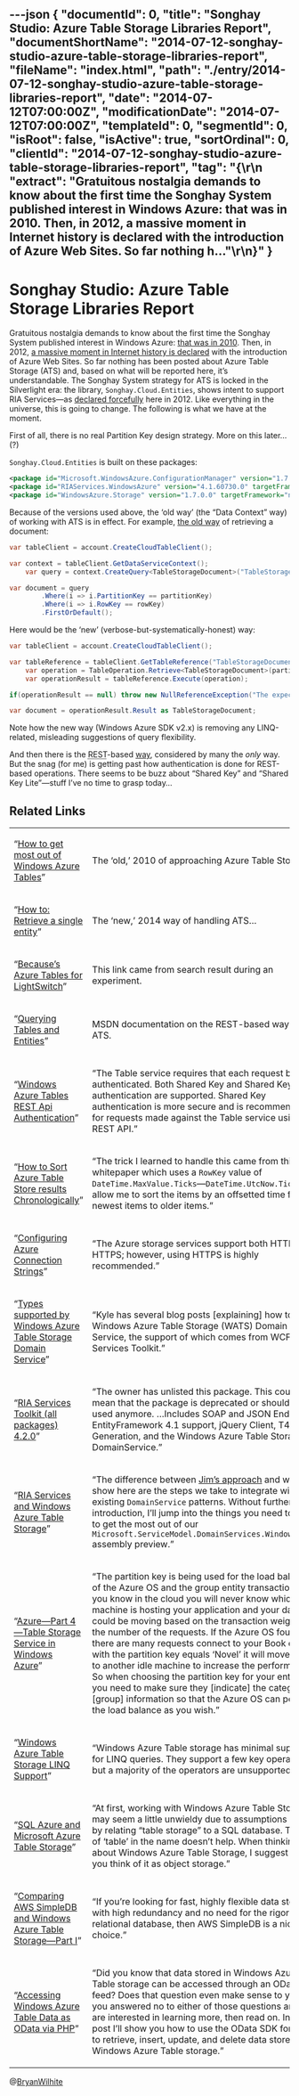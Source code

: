 ---json
{
  "documentId": 0,
  "title": "Songhay Studio: Azure Table Storage Libraries Report",
  "documentShortName": "2014-07-12-songhay-studio-azure-table-storage-libraries-report",
  "fileName": "index.html",
  "path": "./entry/2014-07-12-songhay-studio-azure-table-storage-libraries-report",
  "date": "2014-07-12T07:00:00Z",
  "modificationDate": "2014-07-12T07:00:00Z",
  "templateId": 0,
  "segmentId": 0,
  "isRoot": false,
  "isActive": true,
  "sortOrdinal": 0,
  "clientId": "2014-07-12-songhay-studio-azure-table-storage-libraries-report",
  "tag": "{\r\n  \"extract\": \"Gratuitous nostalgia demands to know about the first time the Songhay System published interest in Windows Azure: that was in 2010. Then, in 2012, a massive moment in Internet history is declared with the introduction of Azure Web Sites. So far nothing h...\"\r\n}"
}
---

# Songhay Studio: Azure Table Storage Libraries Report

Gratuitous nostalgia demands to know about the first time the Songhay System published interest in Windows Azure: [that was in 2010](http://kintespace.com/rasxlog/?p=2370). Then, in 2012, [a massive moment in Internet history is declared](http://songhayblog.azurewebsites.net/Entry/Show/new-azure-web-sites-features) with the introduction of Azure Web Sites. So far nothing has been posted about Azure Table Storage (ATS) and, based on what will be reported here, it’s understandable. The Songhay System strategy for ATS is locked in the Silverlight era: the library, `Songhay.Cloud.Entities`, shows intent to support RIA Services—as [declared forcefully](http://songhayblog.azurewebsites.net/Entry/Show/ria-services-and-ef-entities) here in 2012. Like everything in the universe, this is going to change. The following is what we have at the moment.

First of all, there is no real Partition Key design strategy. More on this later… (?)

`Songhay.Cloud.Entities` is built on these packages:

```xml
<package id="Microsoft.WindowsAzure.ConfigurationManager" version="1.7.0.3" targetFramework="net45" />
<package id="RIAServices.WindowsAzure" version="4.1.60730.0" targetFramework="net40" />
<package id="WindowsAzure.Storage" version="1.7.0.0" targetFramework="net45" />
```

Because of the versions used above, the ‘old way’ (the “Data Context” way) of working with ATS is in effect. For example, [the old way](http://blogs.msdn.com/b/windowsazurestorage/archive/2010/11/06/how-to-get-most-out-of-windows-azure-tables.aspx) of retrieving a document:

```cs
var tableClient = account.CreateCloudTableClient();

var context = tableClient.GetDataServiceContext();
    var query = context.CreateQuery<TableStorageDocument>("TableStorageDocument");

var document = query
        .Where(i => i.PartitionKey == partitionKey)
        .Where(i => i.RowKey == rowKey)
        .FirstOrDefault();
```

Here would be the ‘new’ (verbose-but-systematically-honest) way:

```cs
var tableClient = account.CreateCloudTableClient();

var tableReference = tableClient.GetTableReference("TableStorageDocument");
    var operation = TableOperation.Retrieve<TableStorageDocument>(partitionKey, rowKey);
    var operationResult = tableReference.Execute(operation);

if(operationResult == null) throw new NullReferenceException("The expected result is not here.");

var document = operationResult.Result as TableStorageDocument;
```

Note how the new way (Windows Azure SDK v2.x) is removing any LINQ-related, misleading suggestions of query flexibility.

And then there is the <acronym title="Representational State Transfer">REST</acronym>-based [way](http://msdn.microsoft.com/en-us/library/azure/dd894031.aspx), considered by many the *only* way. But the snag (for me) is getting past how authentication is done for REST-based operations. There seems to be buzz about “Shared Key” and “Shared Key Lite”—stuff I’ve no time to grasp today…

## Related Links

<table class="WordWalkingStickTable"><tr><td>

“[How to get most out of Windows Azure Tables](http://blogs.msdn.com/b/windowsazurestorage/archive/2010/11/06/how-to-get-most-out-of-windows-azure-tables.aspx)”

</td><td>

The ‘old,’ 2010 of approaching Azure Table Storage…

</td></tr><tr><td>

“[How to: Retrieve a single entity](http://azure.microsoft.com/en-us/documentation/articles/storage-dotnet-how-to-use-tables/)”

</td><td>

The ‘new,’ 2014 way of handling ATS…

</td></tr><tr><td>

“[Because’s Azure Tables for LightSwitch](http://visualstudiogallery.msdn.microsoft.com/6a010249-4786-4d91-9aef-eda8ec474a9f)”

</td><td>

This link came from search result during an experiment.

</td></tr><tr><td>

“[Querying Tables and Entities](http://msdn.microsoft.com/en-us/library/azure/dd894031.aspx)”

</td><td>

MSDN documentation on the REST-based way to ATS.

</td></tr><tr><td>

“[Windows Azure Tables REST Api Authentication](http://stackoverflow.com/questions/15056894/windows-azure-tables-rest-api-authentication)”

</td><td>

“The Table service requires that each request be authenticated. Both Shared Key and Shared Key Lite authentication are supported. Shared Key authentication is more secure and is recommended for requests made against the Table service using the REST API.”

</td></tr><tr><td>

“[How to Sort Azure Table Store results Chronologically](http://blog.liamcavanagh.com/2011/11/how-to-sort-azure-table-store-results-chronologically/)”

</td><td>

“The trick I learned to handle this came from this whitepaper which uses a `RowKey` value of `DateTime.MaxValue.Ticks`—`DateTime.UtcNow.Ticks` to allow me to sort the items by an offsetted time from newest items to older items.”

</td></tr><tr><td>

“[Configuring Azure Connection Strings](http://msdn.microsoft.com/library/azure/ee758697.aspx)”

</td><td>

“The Azure storage services support both HTTP and HTTPS; however, using HTTPS is highly recommended.”

</td></tr><tr><td>

“[Types supported by Windows Azure Table Storage Domain Service](http://blogs.msdn.com/b/danliuatms/archive/2011/03/10/types-supported-by-windows-azure-table-storage-domain-service.aspx)”

</td><td>

“Kyle has several blog posts [explaining] how to use Windows Azure Table Storage (WATS) Domain Service, the support of which comes from WCF RIA Services Toolkit.”

</td></tr><tr><td>

“[RIA Services Toolkit (all packages) 4.2.0](http://www.nuget.org/packages/RIAServices.Toolkit.All)”

</td><td>

“The owner has unlisted this package. This could mean that the package is deprecated or shouldn’t be used anymore. …Includes SOAP and JSON Endpoints, EntityFramework 4.1 support, jQuery Client, T4 Code Generation, and the Windows Azure Table Storage DomainService.”

</td></tr><tr><td>

“[RIA Services and Windows Azure Table Storage](http://blogs.msdn.com/b/kylemc/archive/2010/11/01/ria-services-and-windows-azure-table-storage.aspx)”

</td><td>

“The difference between [Jim’s approach](http://blogs.msdn.com/b/jnak/archive/2010/01/06/walkthrough-windows-azure-table-storage-nov-2009-and-later.aspx) and what I’ll show here are the steps we take to integrate with existing `DomainService` patterns. Without further introduction, I’ll jump into the things you need to know to get the most out of our `Microsoft.ServiceModel.DomainServices.WindowsAzure` assembly preview.”

</td></tr><tr><td>

“[Azure—Part 4—Table Storage Service in Windows Azure](http://geekswithblogs.net/shaunxu/archive/2010/03/09/azure---part-4---table-storage-service-in-windows.aspx)”

</td><td>

“The partition key is being used for the load balance of the Azure OS and the group entity transaction. As you know in the cloud you will never know which machine is hosting your application and your data. It could be moving based on the transaction weight and the number of the requests. If the Azure OS found that there are many requests connect to your Book entities with the partition key equals ‘Novel’ it will move them to another idle machine to increase the performance. So when choosing the partition key for your entities you need to make sure they [indicate] the category or [group] information so that the Azure OS can perform the load balance as you wish.”

</td></tr><tr><td>

“[Windows Azure Table Storage LINQ Support](http://blogs.msdn.com/b/kylemc/archive/2010/11/22/windows-azure-table-storage-linq-support.aspx)”

</td><td>

“Windows Azure Table storage has minimal support for LINQ queries. They support a few key operations, but a majority of the operators are unsupported.”

</td></tr><tr><td>

“[SQL Azure and Microsoft Azure Table Storage](http://msdn.microsoft.com/en-us/magazine/gg309178.aspx)”

</td><td>

“At first, working with Windows Azure Table Storage may seem a little unwieldy due to assumptions made by relating “table storage” to a SQL database. The use of ‘table’ in the name doesn’t help. When thinking about Windows Azure Table Storage, I suggest that you think of it as object storage.”

</td></tr><tr><td>

“[Comparing AWS SimpleDB and Windows Azure Table Storage—Part I](http://seroter.wordpress.com/2010/09/30/comparing-aws-simple-db-and-windows-azure-table-storage-part-i/)”

</td><td>

“If you’re looking for fast, highly flexible data storage with high redundancy and no need for the rigor of a relational database, then AWS SimpleDB is a nice choice.”

</td></tr><tr><td>

“[Accessing Windows Azure Table Data as OData via PHP](http://blogs.msdn.com/b/brian_swan/archive/2010/09/16/accessing-windows-azure-table-data-as-odata-via-php.aspx)”

</td><td>

“Did you know that data stored in Windows Azure Table storage can be accessed through an OData feed? Does that question even make sense to you? If you answered no to either of those questions and you are interested in learning more, then read on. In this post I’ll show you how to use the OData SDK for PHP to retrieve, insert, update, and delete data stored in Windows Azure Table storage.”
</td></tr></table>

@[BryanWilhite](https://twitter.com/BryanWilhite)

